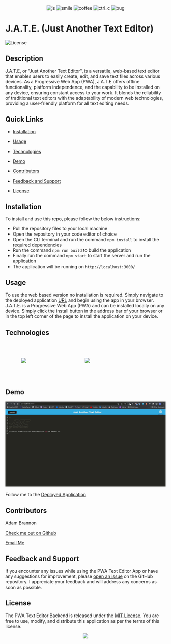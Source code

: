 <div align="center">
<img src="https://forthebadge.com/images/badges/made-with-javascript.svg" alt="js">
<img src="https://forthebadge.com/images/badges/makes-people-smile.svg" alt="smile">
<img src="https://forthebadge.com/images/badges/powered-by-coffee.svg" alt="coffee">
<img src="https://forthebadge.com/images/badges/ctrl-c-ctrl-v.svg" alt="ctrl_c">
<img src="https://forthebadge.com/images/badges/not-a-bug-a-feature.svg" alt="bug">
</div>

<link rel="stylesheet" href="https://cdn.jsdelivr.net/gh/devicons/devicon@v2.15.1/devicon.min.css">
<link rel="stylesheet" href="https://cdn.jsdelivr.net/gh/devicons/devicon@v2.15.1/devicon.min.css">
          
          
# J.A.T.E. (Just Another Text Editor) 

![License](https://img.shields.io/static/v1?label=license&message=MIT&color=${badge.color})

## Description
J.A.T.E, or "Just Another Text Editor", is a versatile, web-based text editor that enables users to easily create, edit, and save text files across various devices. As a Progressive Web App (PWA), J.A.T.E offers offline functionality, platform independence, and the capability to be installed on any device, ensuring constant access to your work. It blends the reliability of traditional text editors with the adaptability of modern web technologies, providing a user-friendly platform for all text editing needs. 
## Quick Links

- [Installation](#installation)
  
- [Usage](#usage)

- [Technologies](#technologies)

- [Demo](#demo)
  
- [Contributors](#contributors)
  
- [Feedback and Support](#feedback-and-support)
  
- [License](#license)

## Installation

To install and use this repo, please follow the below instructions:
- Pull the repository files to your local machine
- Open the repository in your code editor of choice
- Open the CLI terminal and run the command `npm install` to install the required dependencies
- Run the command `npm run build` to build the application
- Finally run the command `npm start` to start the server and run the application
- The application will be running on `http://localhost:3000/`

## Usage

To use the web based version no installation is required. Simply navigate to the deployed application [URL]() and begin using the app in your browser. J.A.T.E. is a Progressive Web App (PWA) and can be installed locally on any device. Simply click the install button in the address bar of your browser or in the top left corner of the page to install the application on your device.


## Technologies

<div style="display:flex; align-items:center">
<img src="https://cdn.jsdelivr.net/gh/devicons/devicon/icons/javascript/javascript-original.svg" style="width:100px;height:auto;padding:50px;"/>
<img src="https://cdn.jsdelivr.net/gh/devicons/devicon/icons/nodejs/nodejs-original-wordmark.svg" style="width:100px;height:auto;padding:50px;"/>
<img style="width:100px;height:auto;"><i class="devicon-webpack-plain-wordmark" style=font-size:9rem></i></img>
          
</div>          


## Demo


<img src="./assets/jate-demo.gif" style="width:900px;height:auto">
 
          
          

Follow me to the [Deployed Application]()


## Contributors
Adam Brannon

[Check me out on Github](https://github.com/adam-brannon09)

[Email Me](mailto:adam.brannon09@icloud.com)


## Feedback and Support

If you encounter any issues while using the PWA Text Editor App or have any suggestions for improvement, please [open an issue](https://github.com/adam-brannon09/PWA_Text_Editor/issues) on the GitHub repository. I appreciate your feedback and will address any concerns as soon as possible.

## License

The PWA Text Editor Backend is released under the [MIT License](https://opensource.org/licenses/MIT). You are free to use, modify, and distribute this application as per the terms of this license.


<div align="center">
    <img src="https://forthebadge.com/images/badges/built-by-developers.svg" />
</div>